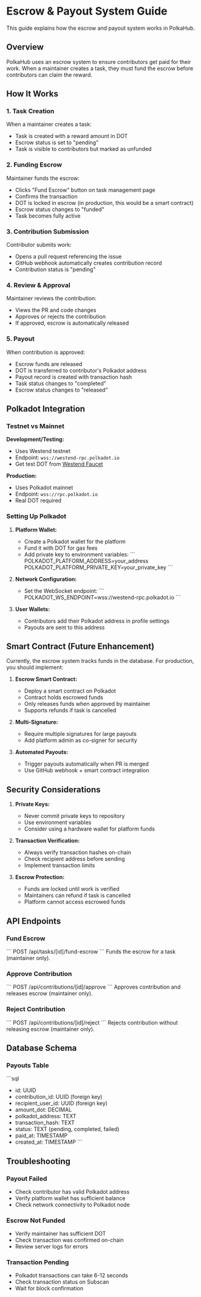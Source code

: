 # Escrow & Payout System Guide

This guide explains how the escrow and payout system works in PolkaHub.

## Overview

PolkaHub uses an escrow system to ensure contributors get paid for their work. When a maintainer creates a task, they must fund the escrow before contributors can claim the reward.

## How It Works

### 1. Task Creation

When a maintainer creates a task:
- Task is created with a reward amount in DOT
- Escrow status is set to "pending"
- Task is visible to contributors but marked as unfunded

### 2. Funding Escrow

Maintainer funds the escrow:
- Clicks "Fund Escrow" button on task management page
- Confirms the transaction
- DOT is locked in escrow (in production, this would be a smart contract)
- Escrow status changes to "funded"
- Task becomes fully active

### 3. Contribution Submission

Contributor submits work:
- Opens a pull request referencing the issue
- GitHub webhook automatically creates contribution record
- Contribution status is "pending"

### 4. Review & Approval

Maintainer reviews the contribution:
- Views the PR and code changes
- Approves or rejects the contribution
- If approved, escrow is automatically released

### 5. Payout

When contribution is approved:
- Escrow funds are released
- DOT is transferred to contributor's Polkadot address
- Payout record is created with transaction hash
- Task status changes to "completed"
- Escrow status changes to "released"

## Polkadot Integration

### Testnet vs Mainnet

**Development/Testing:**
- Uses Westend testnet
- Endpoint: `wss://westend-rpc.polkadot.io`
- Get test DOT from [Westend Faucet](https://faucet.polkadot.io/)

**Production:**
- Uses Polkadot mainnet
- Endpoint: `wss://rpc.polkadot.io`
- Real DOT required

### Setting Up Polkadot

1. **Platform Wallet:**
   - Create a Polkadot wallet for the platform
   - Fund it with DOT for gas fees
   - Add private key to environment variables:
     \`\`\`
     POLKADOT_PLATFORM_ADDRESS=your_address
     POLKADOT_PLATFORM_PRIVATE_KEY=your_private_key
     \`\`\`

2. **Network Configuration:**
   - Set the WebSocket endpoint:
     \`\`\`
     POLKADOT_WS_ENDPOINT=wss://westend-rpc.polkadot.io
     \`\`\`

3. **User Wallets:**
   - Contributors add their Polkadot address in profile settings
   - Payouts are sent to this address

## Smart Contract (Future Enhancement)

Currently, the escrow system tracks funds in the database. For production, you should implement:

1. **Escrow Smart Contract:**
   - Deploy a smart contract on Polkadot
   - Contract holds escrowed funds
   - Only releases funds when approved by maintainer
   - Supports refunds if task is cancelled

2. **Multi-Signature:**
   - Require multiple signatures for large payouts
   - Add platform admin as co-signer for security

3. **Automated Payouts:**
   - Trigger payouts automatically when PR is merged
   - Use GitHub webhook + smart contract integration

## Security Considerations

1. **Private Keys:**
   - Never commit private keys to repository
   - Use environment variables
   - Consider using a hardware wallet for platform funds

2. **Transaction Verification:**
   - Always verify transaction hashes on-chain
   - Check recipient address before sending
   - Implement transaction limits

3. **Escrow Protection:**
   - Funds are locked until work is verified
   - Maintainers can refund if task is cancelled
   - Platform cannot access escrowed funds

## API Endpoints

### Fund Escrow
\`\`\`
POST /api/tasks/[id]/fund-escrow
\`\`\`
Funds the escrow for a task (maintainer only).

### Approve Contribution
\`\`\`
POST /api/contributions/[id]/approve
\`\`\`
Approves contribution and releases escrow (maintainer only).

### Reject Contribution
\`\`\`
POST /api/contributions/[id]/reject
\`\`\`
Rejects contribution without releasing escrow (maintainer only).

## Database Schema

### Payouts Table
\`\`\`sql
- id: UUID
- contribution_id: UUID (foreign key)
- recipient_user_id: UUID (foreign key)
- amount_dot: DECIMAL
- polkadot_address: TEXT
- transaction_hash: TEXT
- status: TEXT (pending, completed, failed)
- paid_at: TIMESTAMP
- created_at: TIMESTAMP
\`\`\`

## Troubleshooting

### Payout Failed
- Check contributor has valid Polkadot address
- Verify platform wallet has sufficient balance
- Check network connectivity to Polkadot node

### Escrow Not Funded
- Verify maintainer has sufficient DOT
- Check transaction was confirmed on-chain
- Review server logs for errors

### Transaction Pending
- Polkadot transactions can take 6-12 seconds
- Check transaction status on Subscan
- Wait for block confirmation

